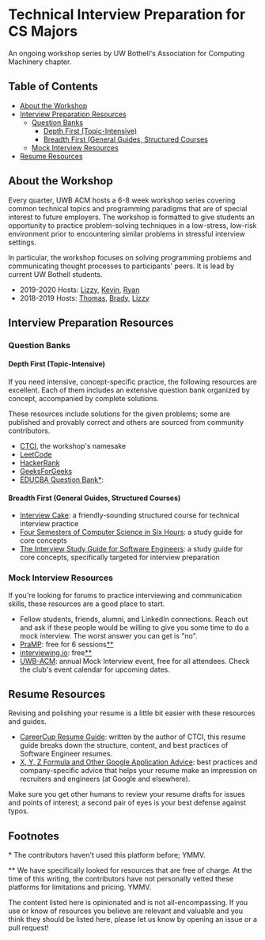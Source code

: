# Technical Interview Preparation for CS Majors

An ongoing workshop series by UW Bothell's Association for Computing Machinery chapter.

## Table of Contents

* [About the Workshop](#about)
* [Interview Preparation Resources](#resources)
  * [Question Banks](#resources-qs)
    * [Depth First (Topic-Intensive)](#resources-qs-depth)
    * [Breadth First (General Guides, Structured Courses](#resources-qs-breadth)
  * [Mock Interview Resources](#resources-mock)
* [Resume Resources](#resume)

<a name="about"/>

## About the Workshop

Every quarter, UWB ACM hosts a 6-8 week workshop series covering common 
technical topics and programming paradigms that are of special interest 
to future employers. The workshop is formatted to give students an opportunity 
to practice problem-solving techniques in a low-stress, low-risk environment 
prior to encountering similar problems in stressful interview settings. 

In particular, the workshop focuses on solving programming problems and 
communicating thought processes to participants' peers. It is lead by 
current UW Bothell students.

* 2019-2020 Hosts: [Lizzy](https://github.com/etcadinfinitum),
[Kevin](https://github.com/mkhsu), [Ryan](https://github.com/RyanRussell00)
* 2018-2019 Hosts: [Thomas](https://github.com/spacekatt), 
[Brady](https://github.com/bpas247), [Lizzy](https://github.com/etcadinfinitum)

<a name="resources"/>

## Interview Preparation Resources

<a name="resources-qs"/>

### Question Banks

<a name="resources-qs-depth"/>

#### Depth First (Topic-Intensive)

If you need intensive, concept-specific practice, the following resources 
are excellent. Each of them includes an extensive question bank organized 
by concept, accompanied by complete solutions.

These resources include solutions for the given problems; some are 
published and provably correct and others are sourced from community 
contributors.

* [CTCI](http://www.crackingthecodinginterview.com/), the workshop's namesake
* [LeetCode](https://leetcode.com/)
* [HackerRank](https://www.hackerrank.com/)
* [GeeksForGeeks](https://www.geeksforgeeks.org/)
* [EDUCBA Question Bank](https://www.educba.com/category/software-development/software-development-blog/top-interview-question/)[\*](#footnotes):

<a name="resources-qs-breadth"/>

#### Breadth First (General Guides, Structured Courses)

* [Interview Cake](https://www.interviewcake.com/): a friendly-sounding 
    structured course for technical interview practice
* [Four Semesters of Computer Science in Six Hours](https://btholt.github.io/four-semesters-of-cs/): 
    a study guide for core concepts
* [The Interview Study Guide for Software Engineers](https://dev.to/seattledataguy/the-interview-study-guide-for-software-engineers-764): 
    a study guide for core concepts, specifically targeted for interview preparation

<a name="resources-mock"/>

### Mock Interview Resources

If you're looking for forums to practice interviewing and communication skills, 
these resources are a good place to start. 

* Fellow students, friends, alumni, and LinkedIn connections. Reach out and ask 
    if these people would be willing to give you some time to do a mock interview. 
    The worst answer you can get is "no".
* [PraMP](https://www.pramp.com/): free for 6 sessions[\*\*](#footnotes)
* [interviewing.io](https://interviewing.io): free[\*\*](#footnotes)
* [UWB-ACM](https://uwbacm.com/): annual Mock Interview event, free for all 
    attendees. Check the club's event calendar for upcoming dates.

<a name="resume"/>

## Resume Resources

Revising and polishing your resume is a little bit easier with these resources 
and guides.

* [CareerCup Resume Guide](https://careercup.com/resume): written by the 
    author of CTCI, this resume guide breaks down the structure, content, 
    and best practices of Software Engineer resumes.
* [X, Y, Z Formula and Other Google Application Advice](https://www.inc.com/bill-murphy-jr/google-recruiters-say-these-5-resume-tips-including-x-y-z-formula-will-improve-your-odds-of-getting-hired-at-google.html):
    best practices and company-specific advice that helps your resume 
    make an impression on recruiters and engineers (at Google and elsewhere).

Make sure you get other humans to review your resume drafts for issues and 
points of interest; a second pair of eyes is your best defense against typos.

<a name="footnotes"/>

## Footnotes

\* The contributors haven't used this platform before; YMMV.

\*\* We have specifically looked for resources that are free of charge. At the time 
of this writing, the contributors have not personally vetted these platforms 
for limitations and pricing. YMMV.

The content listed here is opinionated and is not all-encompassing. If you 
use or know of resources you believe are relevant and valuable and you 
think they should be listed here, please let us know by opening an issue 
or a pull request!
